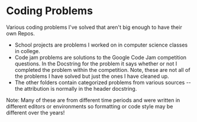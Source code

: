 # Coding Problems
Various coding problems I've solved that aren't big enough to have their own Repos.
* School projects are problems I worked on in computer science classes in college.
* Code jam problems are solutions to the Google Code Jam competition questions. In the Docstring for the problem it says whether or not I completed the problem within the competition. Note, these are not all of the problems I have solved but just the ones I have cleaned up.
* The other folders contain categorized problems from various sources -- the attribution is normally in the header docstring. 

Note: Many of these are from different time periods and were written in different editors or environments so formatting or code style may be different over the years!
